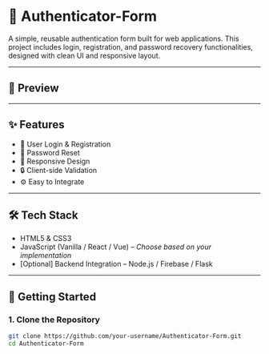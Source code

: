 # 🔐 Authenticator-Form

A simple, reusable authentication form built for web applications. This project includes login, registration, and password recovery functionalities, designed with clean UI and responsive layout.

---

## 📸 Preview

<!-- You can add a screenshot or demo GIF here -->
<!-- ![Preview](path/to/image.png) -->

---

## ✨ Features

- 🔑 User Login & Registration
- 🔁 Password Reset
- 📱 Responsive Design
- 🔒 Client-side Validation
- ⚙️ Easy to Integrate

---

## 🛠️ Tech Stack

- HTML5 & CSS3
- JavaScript (Vanilla / React / Vue) – *Choose based on your implementation*
- [Optional] Backend Integration – Node.js / Firebase / Flask

---

## 🚀 Getting Started

### 1. Clone the Repository

```bash
git clone https://github.com/your-username/Authenticator-Form.git
cd Authenticator-Form

